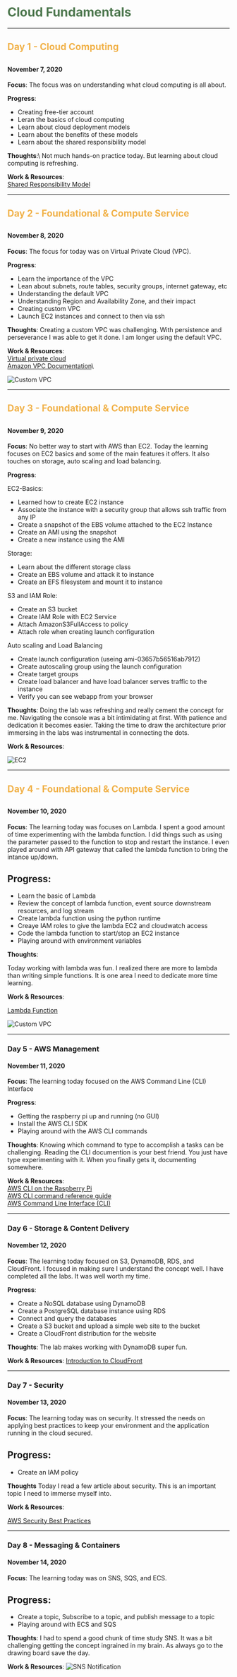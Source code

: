 <h1 style="color: #4D774E;">Cloud Fundamentals</h1>

---

<h2 style="color: #F1B24A;">Day 1 - Cloud Computing<h2>

#### November 7, 2020

**Focus**: The focus was on understanding what cloud computing is all about.

**Progress**:

- Creating free-tier account
- Leran the basics of cloud computing
- Learn about cloud deployment models
- Learn about the benefits of these models
- Learn about the shared responsibility model

**Thoughts**:\ Not much hands-on practice today. But learning about cloud computing is refreshing.

**Work & Resources**:\
[Shared Responsibility Model](https://aws.amazon.com/compliance/shared-responsibility-model/)

---

<h2 style="color: #F1B24A;">Day 2 - Foundational & Compute Service<h2>

#### November 8, 2020

**Focus**: The focus for today was on Virtual Private Cloud (VPC).

**Progress**:

- Learn the importance of the VPC
- Lean about subnets, route tables, security groups, internet gateway, etc
- Understanding the default VPC
- Understanding Region and Availability Zone, and their impact
- Creating custom VPC
- Launch EC2 instances and connect to then via ssh

**Thoughts**: Creating a custom VPC was challenging. With persistence and perseverance I was able to get it done. I am longer using the default VPC.

**Work & Resources**:\
[Virtual private cloud](https://en.wikipedia.org/wiki/Virtual_private_cloud)\
[Amazon VPC Documentation](https://docs.aws.amazon.com/vpc/latest/userguide/what-is-amazon-vpc.html)\

![Custom VPC](images/custom-vpc.jpg)

---

<h2 style="color: #F1B24A;">Day 3 - Foundational & Compute Service<h2>

#### November 9, 2020

**Focus**: No better way to start with AWS than EC2. Today the learning focuses on EC2 basics and some of the main features it offers. It also touches on storage, auto scaling and load balancing.

**Progress**:

EC2-Basics:

- Learned how to create EC2 instance
- Associate the instance with a security group that allows ssh traffic from any IP
- Create a snapshot of the EBS volume attached to the EC2 Instance
- Create an AMI using the snapshot
- Create a new instance using the AMI

Storage:

- Learn about the different storage class
- Create an EBS volume and attack it to instance
- Create an EFS filesystem and mount it to instance

S3 and IAM Role:

- Create an S3 bucket
- Create IAM Role with EC2 Service
- Attach AmazonS3FullAccess to policy
- Attach role when creating launch configuration

Auto scaling and Load Balancing

- Create launch configuration (useing ami-03657b56516ab7912)
- Create autoscaling group using the launch configuration
- Create target groups
- Create load balancer and have load balancer serves traffic to the instance
- Verify you can see webapp from your browser

**Thoughts**: Doing the lab was refreshing and really cement the concept for me. Navigating the console was a bit intimidating at first. With patience and dedication it becomes easier. Taking the time to draw the architecture prior immersing in the labs was instrumental in connecting the dots.

**Work & Resources**:

![EC2](images/day-1-1.png)

---

<h2 style="color: #F1B24A;">Day 4 - Foundational & Compute Service<h2>

#### November 10, 2020

**Focus**: The learning today was focuses on Lambda. I spent a good amount of time experimenting with the lambda function. I did things such as using the parameter passed to the function to stop and restart the instance. I even played around with API gateway that called the lambda function to bring the intance up/down.

## **Progress**:

- Learn the basic of Lambda
- Review the concept of lambda function, event source downstream resources, and log stream
- Create lambda function using the python runtime
- Creaye IAM roles to give the lambda EC2 and cloudwatch access
- Code the lambda function to start/stop an EC2 instance
- Playing around with environment variables

**Thoughts**:

Today working with lambda was fun. I realized there are more to lambda than writing simple functions. It is one area I need to dedicate more time learning.

**Work & Resources**:

[Lambda Function](https://github.com/4zwazo/x-days-of-devops/blob/main/resources/code/lambda/start-start-ec2.py)

![Custom VPC](images/start-stop-ec2-ambda.jpg)

---

### Day 5 - AWS Management

#### November 11, 2020

**Focus**: The learning today focused on the AWS Command Line (CLI) Interface

**Progress**:

- Getting the raspberry pi up and running (no GUI)
- Install the AWS CLI SDK
- Playing around with the AWS CLI commands

**Thoughts**: Knowing which command to type to accomplish a tasks can be challenging. Reading the CLI documention is your best friend. You just have type experimenting with it. When you finally gets it, documenting somewhere.

**Work & Resources**:\
[AWS CLI on the Raspberry Pi](https://github.com/4zwazo/x-days-of-devops/blob/main/resources/cli/pi-install.md)\
[AWS CLI command reference guide](https://docs.aws.amazon.com/cli/latest/reference/)\
[AWS Command Line Interface (CLI)](https://docs.aws.amazon.com/cli/latest/userguide/cli-chap-welcome.html)

---

### Day 6 - Storage & Content Delivery

#### November 12, 2020

**Focus**: The learning today focused on S3, DynamoDB, RDS, and CloudFront. I focused in making sure I understand the concept well. I have completed all the labs. It was well worth my time.

**Progress**:

- Create a NoSQL database using DynamoDB
- Create a PostgreSQL database instance using RDS
- Connect and query the databases
- Create a S3 bucket and upload a simple web site to the bucket
- Create a CloudFront distribution for the website

**Thoughts**: The lab makes working with DynamoDB super fun.

**Work & Resources**:
[Introduction to CloudFront](https://www.qwiklabs.com/focuses/14183?catalog_rank=%7B%22rank%22%3A1%2C%22num_filters%22%3A0%2C%22has_search%22%3Atrue%7D&parent=catalog&search_id=7804775)

---

### Day 7 - Security

#### November 13, 2020

**Focus**: The learning today was on security. It stressed the needs on applying best practices to keep your environment and the application running in the cloud secured.

## **Progress**:

- Create an IAM policy

**Thoughts** Today I read a few article about security. This is an important topic I need to immerse myself into.

**Work & Resources**:

[AWS Security Best Practices](https://d1.awsstatic.com/whitepapers/aws-security-best-practices.pdf)

---

### Day 8 - Messaging & Containers

#### November 14, 2020

**Focus**: The learning today was on SNS, SQS, and ECS.

## **Progress**:

- Create a topic, Subscribe to a topic, and publish message to a topic
- Playing around with ECS and SQS

**Thoughts**: I had to spend a good chunk of time study SNS. It was a bit challenging getting the concept ingrained in my brain. As always go to the drawing board save the day.

**Work & Resources**:
![SNS Notification](images/sns.jpg)
